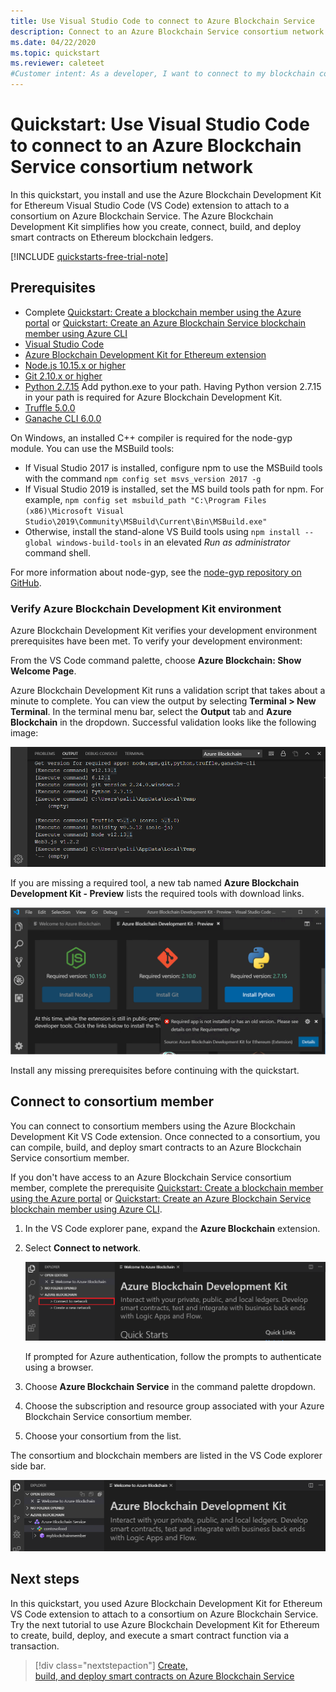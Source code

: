 ```yaml
---
title: Use Visual Studio Code to connect to Azure Blockchain Service
description: Connect to an Azure Blockchain Service consortium network using the Azure Blockchain Development Kit for Ethereum extension in Visual Studio Code
ms.date: 04/22/2020
ms.topic: quickstart
ms.reviewer: caleteet
#Customer intent: As a developer, I want to connect to my blockchain consortium so that I can perform actions on a blockchain.
---
```


# Quickstart: Use Visual Studio Code to connect to an Azure Blockchain Service consortium network

In this quickstart, you install and use the Azure Blockchain Development Kit for Ethereum Visual Studio Code (VS Code) extension to attach to a consortium on Azure Blockchain Service. The Azure Blockchain Development Kit simplifies how you create, connect, build, and deploy smart contracts on Ethereum blockchain ledgers.

[!INCLUDE [quickstarts-free-trial-note](../../../includes/quickstarts-free-trial-note.md)]

## Prerequisites

* Complete [Quickstart: Create a blockchain member using the Azure portal](create-member.md) or [Quickstart: Create an Azure Blockchain Service blockchain member using Azure CLI](create-member-cli.md)
* [Visual Studio Code](https://code.visualstudio.com/Download)
* [Azure Blockchain Development Kit for Ethereum extension](https://marketplace.visualstudio.com/items?itemName=AzBlockchain.azure-blockchain)
* [Node.js 10.15.x or higher](https://nodejs.org)
* [Git 2.10.x or higher](https://git-scm.com)
* [Python 2.7.15](https://www.python.org/downloads/release/python-2715/) Add python.exe to your path. Having Python version 2.7.15 in your path is required for Azure Blockchain Development Kit.
* [Truffle 5.0.0](https://www.trufflesuite.com/docs/truffle/getting-started/installation)
* [Ganache CLI 6.0.0](https://github.com/trufflesuite/ganache-cli)

On Windows, an installed C++ compiler is required for the node-gyp module. You can use the MSBuild tools:

* If Visual Studio 2017 is installed, configure npm to use the MSBuild tools with the command `npm config set msvs_version 2017 -g`
* If Visual Studio 2019 is installed, set the MS build tools path for npm. For example, `npm config set msbuild_path "C:\Program Files (x86)\Microsoft Visual Studio\2019\Community\MSBuild\Current\Bin\MSBuild.exe"`
* Otherwise, install the stand-alone VS Build tools using `npm install --global windows-build-tools` in an elevated *Run as administrator* command shell.

For more information about node-gyp, see the [node-gyp repository on GitHub](https://github.com/nodejs/node-gyp).

### Verify Azure Blockchain Development Kit environment

Azure Blockchain Development Kit verifies your development environment prerequisites have been met. To verify your development environment:

From the VS Code command palette, choose **Azure Blockchain: Show Welcome Page**.

Azure Blockchain Development Kit runs a validation script that takes about a minute to complete. You can view the output by selecting **Terminal > New Terminal**. In the terminal menu bar, select the **Output** tab and **Azure Blockchain** in the dropdown. Successful validation looks like the following image:

![Valid development environment](./media/connect-vscode/valid-environment.png)

 If you are missing a required tool, a new tab named **Azure Blockchain Development Kit - Preview** lists the required tools with download links.

![Dev kit required apps](./media/connect-vscode/required-apps.png)

Install any missing prerequisites before continuing with the quickstart.

## Connect to consortium member

You can connect to consortium members using the Azure Blockchain Development Kit VS Code extension. Once connected to a consortium, you can compile, build, and deploy smart contracts to an Azure Blockchain Service consortium member.

If you don't have access to an Azure Blockchain Service consortium member, complete the prerequisite [Quickstart: Create a blockchain member using the Azure portal](create-member.md) or [Quickstart: Create an Azure Blockchain Service blockchain member using Azure CLI](create-member-cli.md).

1. In the VS Code explorer pane, expand the **Azure Blockchain** extension.
1. Select **Connect to network**.

   ![Connect to network](./media/connect-vscode/connect-consortium.png)

    If prompted for Azure authentication, follow the prompts to authenticate using a browser.
1. Choose **Azure Blockchain Service** in the command palette dropdown.
1. Choose the subscription and resource group associated with your Azure Blockchain Service consortium member.
1. Choose your consortium from the list.

The consortium and blockchain members are listed in the VS Code explorer side bar.

![Consortium displayed in explorer](./media/connect-vscode/consortium-node.png)

## Next steps

In this quickstart, you used Azure Blockchain Development Kit for Ethereum VS Code extension to attach to a consortium on Azure Blockchain Service. Try the next tutorial to use Azure Blockchain Development Kit for Ethereum to create, build, deploy, and execute a smart contract function via a transaction.

> [!div class="nextstepaction"]
> [Create, build, and deploy smart contracts on Azure Blockchain Service](send-transaction.md)